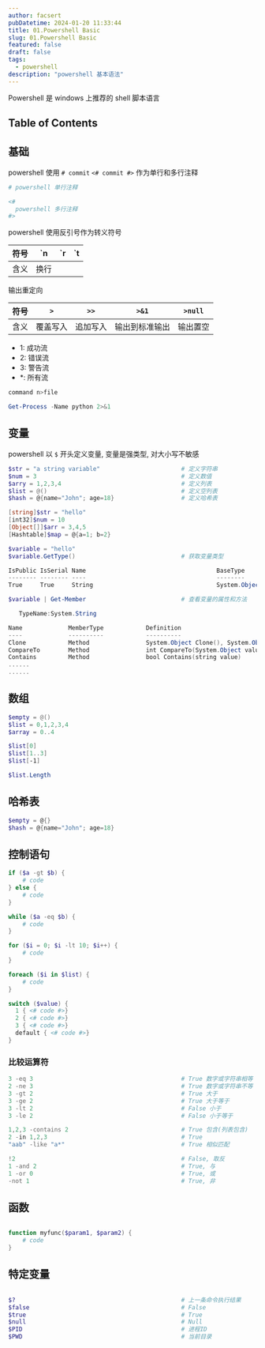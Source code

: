```yaml
---
author: facsert
pubDatetime: 2024-01-20 11:33:44
title: 01.Powershell Basic
slug: 01.Powershell Basic
featured: false
draft: false
tags:
  - powershell
description: "powershell 基本语法"
---
```


Powershell 是 windows 上推荐的 shell 脚本语言

## Table of Contents

## 基础

powershell 使用 `# commit` `<# commit #>` 作为单行和多行注释

```powershell
# powershell 单行注释

<#
  powershell 多行注释
#>
```

powershell 使用反引号作为转义符号

|符号|\`n|\`r|\`t|
|:-:|:-:|:-:|:-:|
|含义|换行|||

输出重定向

|符号|`>`|`>>`|`>&1`|`>null`|
|:-:|:-:|:-:|:-:|:-:|
|含义|覆盖写入|追加写入|输出到标准输出|输出置空|

- 1: 成功流
- 2: 错误流
- 3: 警告流
- *: 所有流

```powershell
command n>file

Get-Process -Name python 2>&1
```

## 变量

powershell 以 `$` 开头定义变量, 变量是强类型, 对大小写不敏感  

```powershell
$str = "a string variable"                       # 定义字符串
$num = 3                                         # 定义数值
$arry = 1,2,3,4                                  # 定义列表
$list = @()                                      # 定义空列表
$hash = @{name="John"; age=18}                   # 定义哈希表

[string]$str = "hello"
[int32]$num = 10
[Object[]]$arr = 3,4,5
[Hashtable]$map = @{a=1; b=2}
```

```powershell
$variable = "hello"
$variable.GetType()                              # 获取变量类型

IsPublic IsSerial Name                                     BaseType
-------- -------- ----                                     --------
True     True     String                                   System.Object

$variable | Get-Member                           # 查看变量的属性和方法

   TypeName:System.String

Name             MemberType            Definition
----             ----------            ----------
Clone            Method                System.Object Clone(), System.Object ICloneable.Clone()
CompareTo        Method                int CompareTo(System.Object value), int CompareTo(string strB), int I...
Contains         Method                bool Contains(string value)
......
......
```

## 数组

```powershell
$empty = @()
$list = 0,1,2,3,4
$array = 0..4

$list[0]
$list[1..3]
$list[-1]

$list.Length
```

## 哈希表

```powershell
$empty = @{}
$hash = @{name="John"; age=18}
```

## 控制语句

``` powershell
if ($a -gt $b) {
    # code
} else {
    # code
}

while ($a -eq $b) {
    # code
}

for ($i = 0; $i -lt 10; $i++) {
    # code
}

foreach ($i in $list) {
    # code
}

switch ($value) {
  1 { <# code #>}
  2 { <# code #>}
  3 { <# code #>}
  default { <# code #>}
}
```

### 比较运算符

```powershell
3 -eq 3                                          # True 数字或字符串相等
2 -ne 3                                          # True 数字或字符串不等
3 -gt 2                                          # True 大于
3 -ge 2                                          # True 大于等于
3 -lt 2                                          # False 小于
3 -le 2                                          # False 小于等于

1,2,3 -contains 2                                # True 包含(列表包含)
2 -in 1,2,3                                      # True
"aab" -like "a*"                                 # True 相似匹配

!2                                               # False, 取反
1 -and 2                                         # True, 与
1 -or 0                                          # True, 或
-not 1                                           # True, 非
```

## 函数

```powershell

function myfunc($param1, $param2) {
    # code
}

```

## 特定变量

```powershell 

$?                                               # 上一条命令执行结果
$false                                           # False
$true                                            # True
$null                                            # Null
$PID                                             # 进程ID
$PWD                                             # 当前目录

```